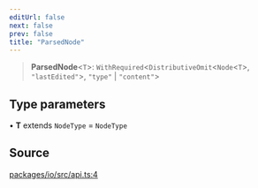 ```yaml
---
editUrl: false
next: false
prev: false
title: "ParsedNode"
---
```


> **ParsedNode**\<`T`\>: `WithRequired`\<`DistributiveOmit`\<`Node`\<`T`\>, `"lastEdited"`\>, `"type"` \| `"content"`\>

## Type parameters

• **T** extends `NodeType` = `NodeType`

## Source

[packages/io/src/api.ts:4](https://github.com/nodenogg-in/alpha-p2p/blob/290bb7e02213a2b959571227ba7e64b04c8ddc90/packages/io/src/api.ts#L4)
